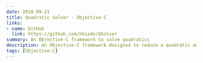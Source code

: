 ```yaml
---
date: 2018-09-21
title: Quadratic Solver - Objective-C
links:
- name: GitHub
  link: https://github.com/hbiede/QSolver
summary: An Objective-C framework to solve quadratics
description: An Objective-C framework designed to reduce a quadratic equation's solution and return it as a string.
tags: [Objective-C]
---
```


